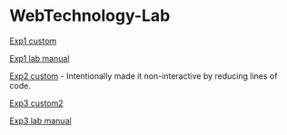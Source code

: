# WebTechnology-Lab

[Exp1 custom](https://shiva1718.github.io/WebTechnology-Lab/exp1/custom/index.html)

[Exp1 lab manual](https://shiva1718.github.io/WebTechnology-Lab/exp1/lab-manual/mapping.html)

[Exp2 custom](https://shiva1718.github.io/WebTechnology-Lab/exp2/index.html) - Intentionally made it non-interactive by reducing lines of code.

[Exp3 custom2](https://shiva1718.github.io/WebTechnology-Lab/exp3/custom2/index.html)

[Exp3 lab manual](https://shiva1718.github.io/WebTechnology-Lab/exp3/lab-manual/index.html)
